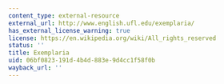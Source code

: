 ```yaml
---
content_type: external-resource
external_url: http://www.english.ufl.edu/exemplaria/
has_external_license_warning: true
license: https://en.wikipedia.org/wiki/All_rights_reserved
status: ''
title: Exemplaria
uid: 06bf0823-191d-4b4d-883e-9d4cc1f58f0b
wayback_url: ''
---
```


